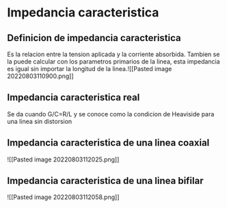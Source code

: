# Impedancia caracteristica


## Definicion de impedancia caracteristica 
Es la relacion entre la tension aplicada y la corriente absorbida. Tambien se la puede calcular con los parametros primarios de la linea, esta impedancia es igual sin importar la longitud de la linea.![[Pasted image 20220803110900.png]]




## Impedancia caracteristica real 
Se da cuando G/C=R/L y se conoce como la condicion de Heaviside para una linea sin distorsion



## Impedancia caracteristica de una linea coaxial 
![[Pasted image 20220803112025.png]]



## Impedancia caracteristica de una linea bifilar 
![[Pasted image 20220803112058.png]]



